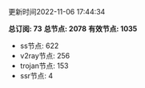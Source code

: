 更新时间2022-11-06 17:44:34

**总订阅: 73**
**总节点: 2078**
**有效节点: 1035**
- ss节点: 622
- v2ray节点: 256
- trojan节点: 153
- ssr节点: 4
